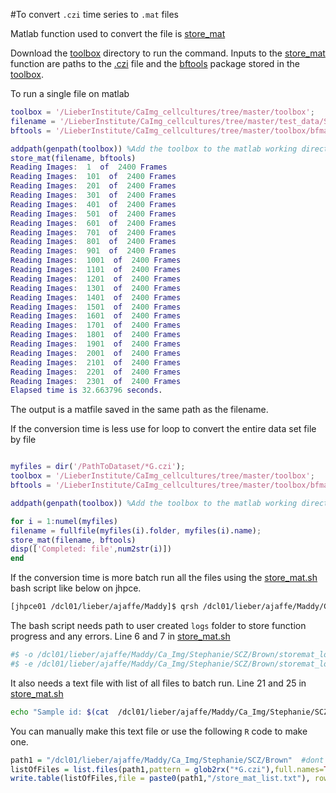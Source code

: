 #To convert `.czi` time series to `.mat` files

Matlab function used to convert the file is [store_mat](https://github.com/LieberInstitute/CaImg_cellcultures/blob/master/toolbox/store_mat.m)

Download the [toolbox](https://github.com/LieberInstitute/CaImg_cellcultures/tree/master/toolbox) directory to run the command. Inputs to the [store_mat](https://github.com/LieberInstitute/CaImg_cellcultures/blob/master/toolbox/store_mat.m) function are paths to the [.czi](https://github.com/LieberInstitute/CaImg_cellcultures/blob/master/test_data/SS1803_50_Lime_A1_DIV42_1R.czi) file and the [bftools](https://github.com/LieberInstitute/CaImg_cellcultures/tree/master/toolbox/bfmatlab) package stored in the [toolbox](https://github.com/LieberInstitute/CaImg_cellcultures/tree/master/toolbox). 

To run a single file on matlab
```matlab
toolbox = '/LieberInstitute/CaImg_cellcultures/tree/master/toolbox';
filename = '/LieberInstitute/CaImg_cellcultures/tree/master/test_data/SS1803_50_Lime_A1_DIV42_1G.czi';
bftools = '/LieberInstitute/CaImg_cellcultures/tree/master/toolbox/bfmatlab';

addpath(genpath(toolbox)) %Add the toolbox to the matlab working directory when ever you begin a new session
store_mat(filename, bftools)
Reading Images:  1  of  2400 Frames
Reading Images:  101  of  2400 Frames
Reading Images:  201  of  2400 Frames
Reading Images:  301  of  2400 Frames
Reading Images:  401  of  2400 Frames
Reading Images:  501  of  2400 Frames
Reading Images:  601  of  2400 Frames
Reading Images:  701  of  2400 Frames
Reading Images:  801  of  2400 Frames
Reading Images:  901  of  2400 Frames
Reading Images:  1001  of  2400 Frames
Reading Images:  1101  of  2400 Frames
Reading Images:  1201  of  2400 Frames
Reading Images:  1301  of  2400 Frames
Reading Images:  1401  of  2400 Frames
Reading Images:  1501  of  2400 Frames
Reading Images:  1601  of  2400 Frames
Reading Images:  1701  of  2400 Frames
Reading Images:  1801  of  2400 Frames
Reading Images:  1901  of  2400 Frames
Reading Images:  2001  of  2400 Frames
Reading Images:  2101  of  2400 Frames
Reading Images:  2201  of  2400 Frames
Reading Images:  2301  of  2400 Frames
Elapsed time is 32.663796 seconds.
```
The output is a matfile saved in the same path as the filename. 

If the conversion time is less use for loop to convert the entire data set file by file
```matlab

myfiles = dir('/PathToDataset/*G.czi');
toolbox = '/LieberInstitute/CaImg_cellcultures/tree/master/toolbox'; 
bftools = '/LieberInstitute/CaImg_cellcultures/tree/master/toolbox/bfmatlab';

addpath(genpath(toolbox)) %Add the toolbox to the matlab working directory when ever you begin a new session

for i = 1:numel(myfiles)
filename = fullfile(myfiles(i).folder, myfiles(i).name);
store_mat(filename, bftools)
disp(['Completed: file',num2str(i)])
end
```

If the conversion time is more batch run all the files using the [store_mat.sh](https://github.com/LieberInstitute/CaImg_cellcultures/blob/master/Bash_scripts/store_mat.sh) bash script like below on jhpce.

``` bash
[jhpce01 /dcl01/lieber/ajaffe/Maddy]$ qrsh /dcl01/lieber/ajaffe/Maddy/Ca_Img/code_pipeline/store_mat.sh
```
The bash script needs path to user created `logs` folder to store function progress and any errors. Line 6 and 7 in [store_mat.sh](https://github.com/LieberInstitute/CaImg_cellcultures/blob/master/Bash_scripts/store_mat.sh)

``` bash
#$ -o /dcl01/lieber/ajaffe/Maddy/Ca_Img/Stephanie/SCZ/Brown/storemat_logs/$TASK_ID.txt
#$ -e /dcl01/lieber/ajaffe/Maddy/Ca_Img/Stephanie/SCZ/Brown/storemat_logs/$TASK_ID.txt
```
It also needs a text file with list of all files to batch run. Line 21 and 25 in [store_mat.sh](https://github.com/LieberInstitute/CaImg_cellcultures/blob/master/Bash_scripts/store_mat.sh)
```bash
echo "Sample id: $(cat  /dcl01/lieber/ajaffe/Maddy/Ca_Img/Stephanie/SCZ/Brown/Brownlist.txt | awk '{print $NF}' | awk "NR==${SGE_TASK_ID}")"
```
You can manually make this text file or use the following `R` code to make one.

``` R
path1 = "/dcl01/lieber/ajaffe/Maddy/Ca_Img/Stephanie/SCZ/Brown"  #dont include forward slash at end
listOfFiles = list.files(path1,pattern = glob2rx("*G.czi"),full.names=TRUE, recursive = TRUE) #recursive TRUE for subdirectories
write.table(listOfFiles,file = paste0(path1,"/store_mat_list.txt"), row.names = FALSE, col.names = FALSE, quote = FALSE)# stores the text file in the main data directory
```
